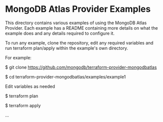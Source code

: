 # MongoDB Atlas Provider Examples

This directory contains various examples of using the MongoDB Atlas Provider.  Each example has a README containing more details on what the example does and any details required to configure it.

To run any example, clone the repository, edit any required variables and run terraform plan/apply within the example's own directory.

For example:

$ git clone https://github.com/mongodb/terraform-provider-mongodbatlas

$ cd terraform-provider-mongodbatlas/examples/example1

Edit variables as needed

$ terraform plan

$ terraform apply

...

